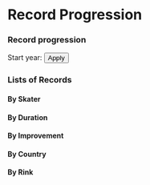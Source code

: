 # Record Progression

<!-- %%% style:  ~/nav_bar     -->
<!-- %%% script: ~/nav_bar     -->
<!-- %%% script: ~/countries   -->
<!-- %%% script: ~/events      -->
<!-- %%% script: ~/flags       -->
<!-- %%% script: ~/progression -->
<!-- %%% script: ~/rinks       -->
<!-- %%% script: ~/skaters     -->

<div id = "navigation"></div>

<div id = 'description'></div>

### Record progression

<div id = "record_table"></div>

<canvas id = "record_chart"></canvas>

Start year: <span id = 'start_year_span'></span>
<button type = 'button' onclick = 'load_chart ()'>Apply</button>

<h3 class = "records-header">Lists of Records</h3>

<div class = "number-of-records">

<section class = "by-skater">
<h4> By Skater </h4>
<div id = "skater_count" class = "padded"></div>
</section>

<section class = "by-duration">
<h4> By Duration </h4>
<div id = "duration_count" class = "padded"></div>
</section>

<section class = "by-improvement">
<h4> By Improvement </h4>
<div id = "improvement_count" class = "padded"></div>
</section>

<section class = "by-country">
<h4> By Country </h4>
<div id = "country_count" class = "padded"></div>
</section>

<section class = "by-rink">
<h4> By Rink </h4>
<div id = "rink_count" class = "padded"></div>
</section>
</div>
